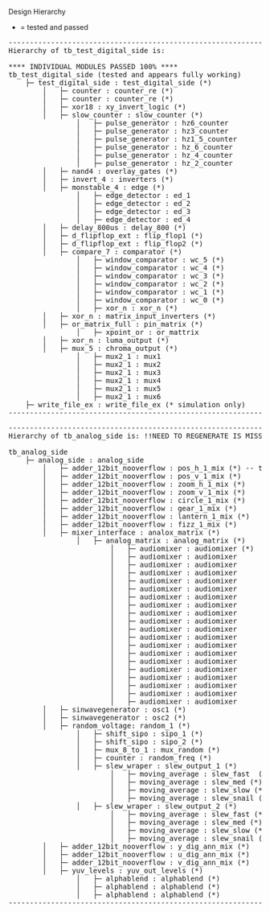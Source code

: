 Design Hierarchy
* = tested and passed
<pre>
-------------------------------------------------------------
Hierarchy of tb_test_digital_side is:
    
**** INDIVIDUAL MODULES PASSED 100% ****
tb_test_digital_side (tested and appears fully working)
    ├─ test_digital_side : test_digital_side (*)
        │   ├─ counter : counter_re (*)
        │   ├─ counter : counter_re (*)
        │   ├─ xor18 : xy_invert_logic (*)
        │   ├─ slow_counter : slow_counter (*)
                │   ├─ pulse_generator : hz6_counter 
                │   ├─ pulse_generator : hz3_counter
                │   ├─ pulse_generator : hz1_5_counter
                │   ├─ pulse_generator : hz_6_counter
                │   ├─ pulse_generator : hz_4_counter
                │   ├─ pulse_generator : hz_2_counter
        │   ├─ nand4 : overlay_gates (*)
        │   ├─ invert_4 : inverters (*)
        │   ├─ monstable_4 : edge (*)
                │   ├─ edge_detector : ed_1 
                │   ├─ edge_detector : ed_2
                │   ├─ edge_detector : ed_3
                │   ├─ edge_detector : ed_4
        │   ├─ delay_800us : delay_800 (*)
        │   ├─ d_flipflop_ext : flip_flop1 (*)
        │   ├─ d_flipflop_ext : flip_flop2 (*)
        │   ├─ compare_7 : comparator (*)
                │   ├─ window_comparator : wc_5 (*)
                │   ├─ window_comparator : wc_4 (*)
                │   ├─ window_comparator : wc_3 (*)
                │   ├─ window_comparator : wc_2 (*)
                │   ├─ window_comparator : wc_1 (*)
                │   ├─ window_comparator : wc_0 (*)
                │   ├─ xor_n : xor_n (*)
        │   ├─ xor_n : matrix_input_inverters (*)
        │   ├─ or_matrix_full : pin_matrix (*)
                │   ├─ xpoint_or : or_mattrix 
        │   ├─ xor_n : luma_output (*)
        │   ├─ mux_5 : chroma_output (*)
                │   ├─ mux2_1 : mux1 
                │   ├─ mux2_1 : mux2
                │   ├─ mux2_1 : mux3
                │   ├─ mux2_1 : mux4
                │   ├─ mux2_1 : mux5
                │   ├─ mux2_1 : mux6
    ├─ write_file_ex : write_file_ex (* simulation only)
-------------------------------------------------------------    
</pre>
<pre>
-------------------------------------------------------------
Hierarchy of tb_analog_side is: !!NEED TO REGENERATE IS MISSING ATTENUATORS AND SLEW MODULES!!

tb_analog_side
    ├─ analog_side : analog_side 
        │   ├─ adder_12bit_nooverflow : pos_h_1_mix (*) -- these should be adder subtractors, acting more like an offset to the values from the analog matrix 
        │   ├─ adder_12bit_nooverflow : pos_v_1_mix (*)
        │   ├─ adder_12bit_nooverflow : zoom_h_1_mix (*)
        │   ├─ adder_12bit_nooverflow : zoom_v_1_mix (*)
        │   ├─ adder_12bit_nooverflow : circle_1_mix (*)
        │   ├─ adder_12bit_nooverflow : gear_1_mix (*)
        │   ├─ adder_12bit_nooverflow : lantern_1_mix (*)
        │   ├─ adder_12bit_nooverflow : fizz_1_mix (*)
        │   ├─ mixer_interface : analox_matrix (*)
                │   ├─ analog_matrix : analog_matrix (*)
                        │   ├─ audiomixer : audiomixer (*)
                        │   ├─ audiomixer : audiomixer
                        │   ├─ audiomixer : audiomixer
                        │   ├─ audiomixer : audiomixer
                        │   ├─ audiomixer : audiomixer
                        │   ├─ audiomixer : audiomixer
                        │   ├─ audiomixer : audiomixer
                        │   ├─ audiomixer : audiomixer
                        │   ├─ audiomixer : audiomixer
                        │   ├─ audiomixer : audiomixer
                        │   ├─ audiomixer : audiomixer
                        │   ├─ audiomixer : audiomixer
                        │   ├─ audiomixer : audiomixer
                        │   ├─ audiomixer : audiomixer
                        │   ├─ audiomixer : audiomixer
                        │   ├─ audiomixer : audiomixer
                        │   ├─ audiomixer : audiomixer
                        │   ├─ audiomixer : audiomixer
                        │   ├─ audiomixer : audiomixer
                        │   ├─ audiomixer : audiomixer
        │   ├─ sinwavegenerator : osc1 (*)
        │   ├─ sinwavegenerator : osc2 (*)
        │   ├─ random_voltage: random_1 (*)
                │   ├─ shift_sipo : sipo_1 (*)
                │   ├─ shift_sipo : sipo_2 (*)
                │   ├─ mux_8_to_1 : mux_random (*)
                │   ├─ counter : random_freq (*)
                │   ├─ slew_wraper : slew_output_1 (*)
                        │   ├─ moving_average : slew_fast  (*)
                        │   ├─ moving_average : slew_med (*)
                        │   ├─ moving_average : slew_slow (*)
                        │   ├─ moving_average : slew_snail (*)
                │   ├─ slew_wraper : slew_output_2 (*)
                        │   ├─ moving_average : slew_fast (*)
                        │   ├─ moving_average : slew_med (*)
                        │   ├─ moving_average : slew_slow (*)
                        │   ├─ moving_average : slew_snail (*)
        │   ├─ adder_12bit_nooverflow : y_dig_ann_mix (*)
        │   ├─ adder_12bit_nooverflow : u_dig_ann_mix (*)
        │   ├─ adder_12bit_nooverflow : v_dig_ann_mix (*)
        │   ├─ yuv_levels : yuv_out_levels (*)
                │   ├─ alphablend : alphablend (*)
                │   ├─ alphablend : alphablend (*)
                │   ├─ alphablend : alphablend (*)
-------------------------------------------------------------
</pre>
